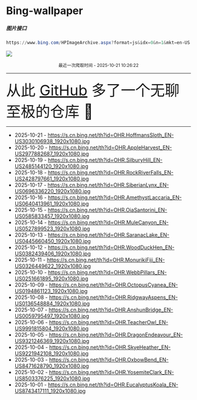 # Bing-wallpaper

##### 图片接口

```powershell
https://www.bing.com/HPImageArchive.aspx?format=js&idx=0&n=1&mkt=en-US
```

 ![](https://s.cn.bing.net/th?id=OHR.HoffmansSloth_EN-US3030106938_1920x1080.jpg)

<p align='center' >
    <small>
        最近一次爬取时间 - 2025-10-21 10:26:22
    </small>
    <br>
    <hr>
    <font size=7>
        <small>
           从此 <a href='https://github.com/'>GitHub</a> 多了一个无聊至极的仓库  🍳
        </small>
    </font>
    <hr>
</p>


- 2025-10-21 - https://s.cn.bing.net/th?id=OHR.HoffmansSloth_EN-US3030106938_1920x1080.jpg 
- 2025-10-20 - https://s.cn.bing.net/th?id=OHR.AppleHarvest_EN-US2977882687_1920x1080.jpg 
- 2025-10-19 - https://s.cn.bing.net/th?id=OHR.SilburyHill_EN-US2485144120_1920x1080.jpg 
- 2025-10-18 - https://s.cn.bing.net/th?id=OHR.RockRiverFalls_EN-US2428797661_1920x1080.jpg 
- 2025-10-17 - https://s.cn.bing.net/th?id=OHR.SiberianLynx_EN-US0696336220_1920x1080.jpg 
- 2025-10-16 - https://s.cn.bing.net/th?id=OHR.AmethystLaccaria_EN-US0640413961_1920x1080.jpg 
- 2025-10-15 - https://s.cn.bing.net/th?id=OHR.OiaSantorini_EN-US0585833457_1920x1080.jpg 
- 2025-10-14 - https://s.cn.bing.net/th?id=OHR.MuleCanyon_EN-US0527899523_1920x1080.jpg 
- 2025-10-13 - https://s.cn.bing.net/th?id=OHR.SaranacLake_EN-US0445660450_1920x1080.jpg 
- 2025-10-12 - https://s.cn.bing.net/th?id=OHR.WoodDuckHen_EN-US0382439406_1920x1080.jpg 
- 2025-10-11 - https://s.cn.bing.net/th?id=OHR.MonurikiFiji_EN-US0326449622_1920x1080.jpg 
- 2025-10-10 - https://s.cn.bing.net/th?id=OHR.WebbPillars_EN-US0251661895_1920x1080.jpg 
- 2025-10-09 - https://s.cn.bing.net/th?id=OHR.OctopusCyanea_EN-US0194861123_1920x1080.jpg 
- 2025-10-08 - https://s.cn.bing.net/th?id=OHR.RidgwayAspens_EN-US0136548884_1920x1080.jpg 
- 2025-10-07 - https://s.cn.bing.net/th?id=OHR.AnshunBridge_EN-US0059795497_1920x1080.jpg 
- 2025-10-06 - https://s.cn.bing.net/th?id=OHR.TeacherOwl_EN-US9991815804_1920x1080.jpg 
- 2025-10-05 - https://s.cn.bing.net/th?id=OHR.DragonEndeavour_EN-US9321246369_1920x1080.jpg 
- 2025-10-04 - https://s.cn.bing.net/th?id=OHR.SkyeHeather_EN-US9221942108_1920x1080.jpg 
- 2025-10-03 - https://s.cn.bing.net/th?id=OHR.OxbowBend_EN-US8471628790_1920x1080.jpg 
- 2025-10-02 - https://s.cn.bing.net/th?id=OHR.YosemiteClark_EN-US8503376225_1920x1080.jpg 
- 2025-10-01 - https://s.cn.bing.net/th?id=OHR.EucalyptusKoala_EN-US8743417111_1920x1080.jpg 

